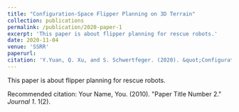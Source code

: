 ```yaml
---
title: "Configuration-Space Flipper Planning on 3D Terrain"
collection: publications
permalink: /publication/2020-paper-1
excerpt: 'This paper is about flipper planning for rescue robots.'
date: 2020-11-04
venue: 'SSRR'
paperurl: 
citation: 'Y.Yuan, Q. Xu, and S. Schwertfeger. (2020). &quot;Configuration-Space Flipper Planning on 3D Terrain.&quot; IEEE International Symposium on Safety, Security, Rescue Robotics (SSRR): IEEE Press, 2020.'
---
```

This paper is about flipper planning for rescue robots.

Recommended citation: Your Name, You. (2010). "Paper Title Number 2." <i>Journal 1</i>. 1(2).